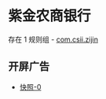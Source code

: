 # 紫金农商银行

存在 1 规则组 - [com.csii.zijin](/src/apps/com.csii.zijin.ts)

## 开屏广告

- [快照-0](https://i.gkd.li/import/13538357)
